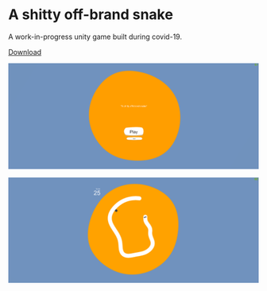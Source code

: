 # A shitty off-brand snake

A work-in-progress unity game built during covid-19.

[Download](https://gage.itch.io/a-shitty-off-brand-snake)

![menu_screenshot](https://github.com/gage-langdon/A-shitty-off-brand-snake/blob/master/Assets/art/screenshots/menu.png?raw=true)

![menu_screenshot](https://github.com/gage-langdon/A-shitty-off-brand-snake/blob/master/Assets/art/screenshots/gameplay.png?raw=true)
